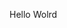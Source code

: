 Hello Wolrd

























































































































































































































































































































































































































































































































































































































































































































































































































































































































































































































































































































































































































































































































































































































































































































































































































































































































































































































































































































































































































































































































































































































































































































































































































































































































































































































































































































































































































































































































































































































































































































































































































































































































































































































































































































































































































































































































































































































































































































































































































































































































































































































































































































































































































































































































































